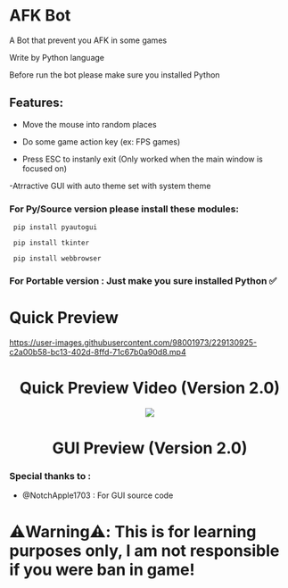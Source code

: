# AFK Bot

A Bot that prevent you AFK in some games

Write by Python language

Before run the bot please make sure you installed Python

## Features:

- Move the mouse into random places

- Do some game action key (ex: FPS games)

- Press ESC to instanly exit (Only worked when the main window is focused on)

-Atrractive GUI with auto theme set with system theme

### For Py/Source version please install these modules:

```
 pip install pyautogui

 pip install tkinter

 pip install webbrowser
```

### For Portable version : Just make you sure installed Python ✅

# Quick Preview




https://user-images.githubusercontent.com/98001973/229130925-c2a00b58-bc13-402d-8ffd-71c67b0a90d8.mp4
        
<p align="center">
<h1 align="center">Quick Preview Video (Version 2.0)</h1>
</p>

<p align="center">          
  <img src="https://user-images.githubusercontent.com/98001973/229132137-33f93472-6617-4bbf-9562-805bd3f67418.png">
</p>
           
<p align="center">
<h1 align="center">GUI Preview (Version 2.0)</h1>
</p>

### Special thanks to :

- @NotchApple1703 : For GUI source code

# ⚠️Warning⚠️: This is for learning purposes only, I am not responsible if you were ban in game!
